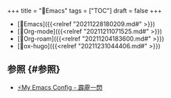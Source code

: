 +++
title = "📁Emacs"
tags = ["TOC"]
draft = false
+++

-   [📝Emacs]({{<relref "20211228180209.md#" >}})
-   [📝Org-mode]({{<relref "20211211071525.md#" >}})
-   [📝Org-roam]({{<relref "20211204183600.md#" >}})
-   [📝ox-hugo]({{<relref "20211231044406.md#" >}})


## 参照 {#参照}

-   [⚡My Emacs Config - 霹靂一閃](https://futurismo.biz/fshort/hekireki)
